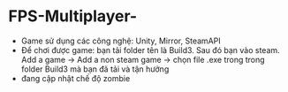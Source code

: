 
# FPS-Multiplayer-
- Game sử dụng các công nghệ: Unity, Mirror, SteamAPI
- Để chơi được game: bạn tải folder tên là Build3. Sau đó bạn vào steam. Add a game -> Add a non steam game -> chọn file .exe trong trong folder Build3 mà bạn đã tải và tận hưởng
- đang cập nhật chế độ zombie 

